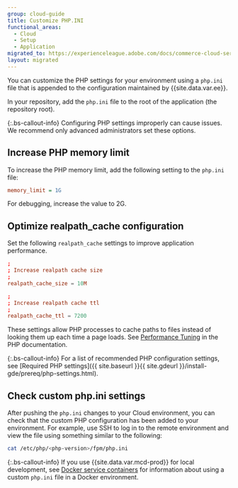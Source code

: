 ```yaml
---
group: cloud-guide
title: Customize PHP.INI
functional_areas:
  - Cloud
  - Setup
  - Application
migrated_to: https://experienceleague.adobe.com/docs/commerce-cloud-service/user-guide/configure/app/php-settings.html
layout: migrated
---
```


You can customize the PHP settings for your environment using a `php.ini` file that is appended to the configuration maintained by {{site.data.var.ee}}.

In your repository, add the `php.ini` file to the root of the application (the repository root).

{:.bs-callout-info}
Configuring PHP settings improperly can cause issues. We recommend only advanced administrators set these options.

## Increase PHP memory limit

To increase the PHP memory limit, add the following setting to the `php.ini` file:

```ini
memory_limit = 1G
```

For debugging, increase the value to 2G.

## Optimize realpath_cache configuration

Set the following `realpath_cache` settings to improve application performance.

```conf
;
; Increase realpath cache size
;
realpath_cache_size = 10M

;
; Increase realpath cache ttl
;
realpath_cache_ttl = 7200
```

These settings allow PHP processes to cache paths to files instead of looking them up each time a page loads. See [Performance Tuning](https://www.php.net/manual/en/ini.core.php) in the PHP documentation.

{:.bs-callout-info}
For a list of recommended PHP configuration settings, see [Required PHP settings]({{ site.baseurl }}{{ site.gdeurl }}/install-gde/prereq/php-settings.html).

## Check custom php.ini settings

After pushing the `php.ini` changes to your Cloud environment, you can check that the custom PHP configuration has been added to your environment. For example, use SSH to log in to the remote environment and view the file using something similar to the following:

```bash
cat /etc/php/<php-version>/fpm/php.ini
```

{:.bs-callout-info}
If you use {{site.data.var.mcd-prod}} for local development, see [Docker service containers]({{site.baseurl}}/cloud/docker/docker-containers-service.html#fpm-container) for information about using a custom `php.ini` file in a Docker environment.
